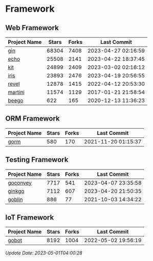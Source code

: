 # Framework

## Web Framework
| Project Name | Stars | Forks | Last Commit |
| ------------ | ----- | ----- | ----------- |
| [gin](https://github.com/gin-gonic/gin) | 68304 | 7408 | 2023-04-27 02:16:59 |
| [echo](https://github.com/labstack/echo) | 25508 | 2141 | 2023-04-22 18:37:45 |
| [kit](https://github.com/go-kit/kit) | 24899 | 2409 | 2023-03-02 02:16:12 |
| [iris](https://github.com/kataras/iris) | 23893 | 2476 | 2023-04-19 20:56:55 |
| [revel](https://github.com/revel/revel) | 12878 | 1415 | 2022-04-12 20:53:30 |
| [martini](https://github.com/go-martini/martini) | 11574 | 1129 | 2017-01-21 21:58:54 |
| [beego](https://github.com/astaxie/beego) | 622 | 165 | 2020-12-13 11:36:23 |

## ORM Framework
| Project Name | Stars | Forks | Last Commit |
| ------------ | ----- | ----- | ----------- |
| [gorm](https://github.com/jinzhu/gorm) | 580 | 170 | 2021-11-20 01:15:37 |

## Testing Framework
| Project Name | Stars | Forks | Last Commit |
| ------------ | ----- | ----- | ----------- |
| [goconvey](https://github.com/smartystreets/goconvey) | 7717 | 541 | 2023-04-07 23:35:58 |
| [ginkgo](https://github.com/onsi/ginkgo) | 7112 | 607 | 2023-04-20 21:50:35 |
| [goblin](https://github.com/franela/goblin) | 886 | 77 | 2021-10-03 14:34:22 |

## IoT Framework
| Project Name | Stars | Forks | Last Commit |
| ------------ | ----- | ----- | ----------- |
| [gobot](https://github.com/hybridgroup/gobot) | 8192 | 1004 | 2022-05-02 19:56:19 |

*Update Date: 2023-05-01T04:00:28*